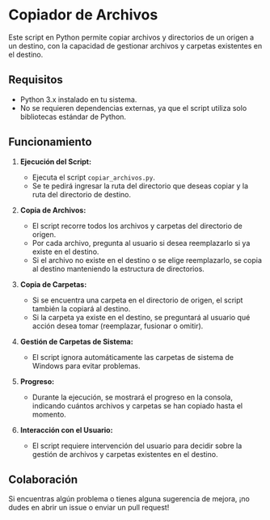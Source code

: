 # Copiador de Archivos

Este script en Python permite copiar archivos y directorios de un origen a un destino, con la capacidad de gestionar archivos y carpetas existentes en el destino.

## Requisitos

- Python 3.x instalado en tu sistema.
- No se requieren dependencias externas, ya que el script utiliza solo bibliotecas estándar de Python.

## Funcionamiento

1. **Ejecución del Script:**

   - Ejecuta el script `copiar_archivos.py`.
   - Se te pedirá ingresar la ruta del directorio que deseas copiar y la ruta del directorio de destino.

2. **Copia de Archivos:**

   - El script recorre todos los archivos y carpetas del directorio de origen.
   - Por cada archivo, pregunta al usuario si desea reemplazarlo si ya existe en el destino.
   - Si el archivo no existe en el destino o se elige reemplazarlo, se copia al destino manteniendo la estructura de directorios.

3. **Copia de Carpetas:**

   - Si se encuentra una carpeta en el directorio de origen, el script también la copiará al destino.
   - Si la carpeta ya existe en el destino, se preguntará al usuario qué acción desea tomar (reemplazar, fusionar o omitir).

4. **Gestión de Carpetas de Sistema:**

   - El script ignora automáticamente las carpetas de sistema de Windows para evitar problemas.

5. **Progreso:**

   - Durante la ejecución, se mostrará el progreso en la consola, indicando cuántos archivos y carpetas se han copiado hasta el momento.

6. **Interacción con el Usuario:**

   - El script requiere intervención del usuario para decidir sobre la gestión de archivos y carpetas existentes en el destino.

## Colaboración

Si encuentras algún problema o tienes alguna sugerencia de mejora, ¡no dudes en abrir un issue o enviar un pull request!
